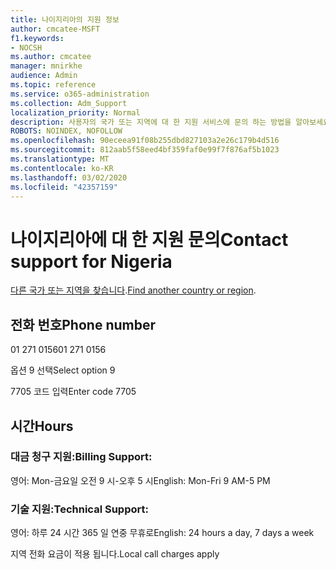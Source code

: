 ```yaml
---
title: 나이지리아의 지원 정보
author: cmcatee-MSFT
f1.keywords:
- NOCSH
ms.author: cmcatee
manager: mnirkhe
audience: Admin
ms.topic: reference
ms.service: o365-administration
ms.collection: Adm_Support
localization_priority: Normal
description: 사용자의 국가 또는 지역에 대 한 지원 서비스에 문의 하는 방법을 알아보세요.
ROBOTS: NOINDEX, NOFOLLOW
ms.openlocfilehash: 90eceea91f08b255dbd827103a2e26c179b4d516
ms.sourcegitcommit: 812aab5f58eed4bf359faf0e99f7f876af5b1023
ms.translationtype: MT
ms.contentlocale: ko-KR
ms.lasthandoff: 03/02/2020
ms.locfileid: "42357159"
---
```

# <a name="contact-support-for-nigeria"></a><span data-ttu-id="4aeb7-103">나이지리아에 대 한 지원 문의</span><span class="sxs-lookup"><span data-stu-id="4aeb7-103">Contact support for Nigeria</span></span>

<span data-ttu-id="4aeb7-104">[다른 국가 또는 지역을 찾습니다](../contact-support-for-business-products.md).</span><span class="sxs-lookup"><span data-stu-id="4aeb7-104">[Find another country or region](../contact-support-for-business-products.md).</span></span>

## <a name="phone-number"></a><span data-ttu-id="4aeb7-105">전화 번호</span><span class="sxs-lookup"><span data-stu-id="4aeb7-105">Phone number</span></span>
<span data-ttu-id="4aeb7-106">01 271 0156</span><span class="sxs-lookup"><span data-stu-id="4aeb7-106">01 271 0156</span></span>

<span data-ttu-id="4aeb7-107">옵션 9 선택</span><span class="sxs-lookup"><span data-stu-id="4aeb7-107">Select option 9</span></span>

<span data-ttu-id="4aeb7-108">7705 코드 입력</span><span class="sxs-lookup"><span data-stu-id="4aeb7-108">Enter code 7705</span></span>

## <a name="hours"></a><span data-ttu-id="4aeb7-109">시간</span><span class="sxs-lookup"><span data-stu-id="4aeb7-109">Hours</span></span>
### <a name="billing-support"></a><span data-ttu-id="4aeb7-110">대금 청구 지원:</span><span class="sxs-lookup"><span data-stu-id="4aeb7-110">Billing Support:</span></span>

<span data-ttu-id="4aeb7-111">영어: Mon-금요일 오전 9 시-오후 5 시</span><span class="sxs-lookup"><span data-stu-id="4aeb7-111">English: Mon-Fri 9 AM-5 PM</span></span>

### <a name="technical-support"></a><span data-ttu-id="4aeb7-112">기술 지원:</span><span class="sxs-lookup"><span data-stu-id="4aeb7-112">Technical Support:</span></span>

<span data-ttu-id="4aeb7-113">영어: 하루 24 시간 365 일 연중 무휴로</span><span class="sxs-lookup"><span data-stu-id="4aeb7-113">English: 24 hours a day, 7 days a week</span></span>

<span data-ttu-id="4aeb7-114">지역 전화 요금이 적용 됩니다.</span><span class="sxs-lookup"><span data-stu-id="4aeb7-114">Local call charges apply</span></span>
